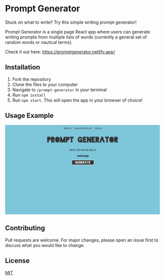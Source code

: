 # Prompt Generator

Stuck on what to write? Try this simple writing prompt generator!

Prompt Generator is a single page React app where users can generate writing prompts from multiple lists of words (currently a general set of random words or nautical terms).

Check it out here: https://promptgenerator.netlify.app/


## Installation

1. Fork the repository
2. Clone the files to your computer
3. Navigate to `/prompt-generator` in your terminal
4. Run `npm install`
5. Run `npm start`. This will open the app in your browser of choice!


## Usage Example

![Screenshot of the app's main page](public/promptgenerator-screenshot.png)

## Contributing
Pull requests are welcome. For major changes, please open an issue first to discuss what you would like to change.

## License
[MIT](https://choosealicense.com/licenses/mit/)
